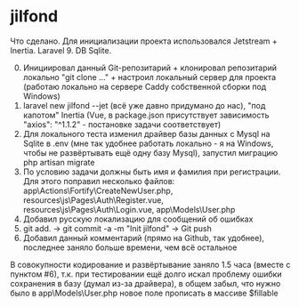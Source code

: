 # jilfond

Что сделано. Для инициализации проекта использовался Jetstream + Inertia. Laravel 9. DB Sqlite.

0. Инициировал данный Git-репозитарий + клонировал репозитарий локально "git clone ..."  + настроил локальный сервер для проекта (работаю локально на сервере Caddy собственной сборки под Windows) 
1. laravel new jilfond --jet (всё уже давно придумано до нас), "под капотом" Inertia (Vue, в package.json присутствует зависимость "axios": "^1.1.2" - постановке задачи соответствует)
2. Для локального теста изменил драйвер базы данных с Mysql на Sqlite в .env (мне так удобнее работать локально - я на Windows, чтобы не развёртывать ещё одну базу Mysql), запустил миграцию php artisan migrate
3. По условию задачи должны быть имя и фамилия при регистрации. Для этого поправил несколько файлов: app\Actions\Fortify\CreateNewUser.php, resources\js\Pages\Auth\Register.vue, resources\js\Pages\Auth\Login.vue, app\Models\User.php
4. Добавил русскую локализацию для сообщений об ошибках
5. git add.  ->  git commit -a -m "Init jilfond"  -> Git push
6. Добавил данный комментарий (прямо на Github, так удобнее), последнее заняло больше времени, чем всё остальное

В совокупности кодирование и развёртывание заняло 1.5 чacа (вместе с пунктом #6), т.к. при тестировании ещё долго искал проблему ошибки сохранения в базу (думал из-за драйвера), в общем забыл, что нужно было в app\Models\User.php новое поле прописать в массиве $fillable
